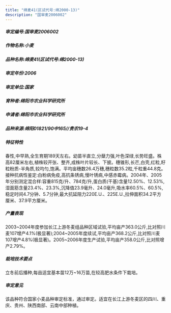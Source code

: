 ```yaml
---
title: "绵麦41(区试代号:绵2000-13)"
description: "国审麦2006002"
---
```

##### 审定编号:国审麦2006002

##### 作物名称:小麦

##### 品种名称:绵麦41(区试代号:绵2000-13)

##### 审定年份:2006

##### 审定单位:国家

##### 育种者:绵阳市农业科学研究所

##### 申请者:绵阳市农业科学研究所

##### 品种来源:绵阳01821/90中165//贵农19-4

##### 特征特性
春性,中早熟,全生育期189天左右。幼苗半直立,分蘖力强,叶色深绿,长势旺盛。株高82厘米左右,植株较开张、整齐,成株叶片较长、下披。穗锥形,长芒,白壳,红粒,籽粒粉质-半角质,较均匀,饱满。平均亩穗数26.4万穗,穗粒数35.2粒,千粒重44.8克。接种抗病性鉴定:白粉病免疫,高抗条锈病,慢叶锈病,中感赤霉病。2004年、2005年分别测定混合样:容重815克/升、784克/升,蛋白质(干基)含量12.50%、12.53%,湿面筋含量23.4%、23.3%,沉降值23.9毫升、24.0毫升,吸水率60.5%、60.5%,稳定时间4.7分钟、5.7分钟,最大抗延阻力220E.U.、225E.U.,拉伸面积34.2平方厘米、37.9平方厘米。

##### 产量表现
2003~2004年度参加长江上游冬麦组品种区域试验,平均亩产363.0公斤,比对照川麦107增产4.1%(极显著);2004~2005年度续试,平均亩产368.2公斤,比对照川麦107增产4.8%(极显著)。2005~2006年度生产试验,平均亩产358.0公斤,比对照增产2.79%。

##### 栽培技术要点
立冬前后播种,每亩适宜基本苗12万~16万苗,在较高肥水条件下栽培。

##### 审定意见
该品种符合国家小麦品种审定标准，通过审定。适宜在长江上游冬麦区的四川、重庆、贵州、陕西南部、云南中部种植。
